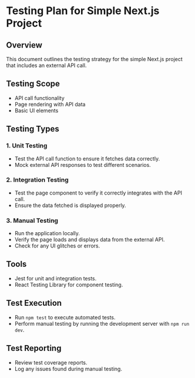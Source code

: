 # Testing Plan for Simple Next.js Project

## Overview

This document outlines the testing strategy for the simple Next.js project that includes an external API call.

## Testing Scope

- API call functionality
- Page rendering with API data
- Basic UI elements

## Testing Types

### 1. Unit Testing

- Test the API call function to ensure it fetches data correctly.
- Mock external API responses to test different scenarios.

### 2. Integration Testing

- Test the page component to verify it correctly integrates with the API call.
- Ensure the data fetched is displayed properly.

### 3. Manual Testing

- Run the application locally.
- Verify the page loads and displays data from the external API.
- Check for any UI glitches or errors.

## Tools

- Jest for unit and integration tests.
- React Testing Library for component testing.

## Test Execution

- Run `npm test` to execute automated tests.
- Perform manual testing by running the development server with `npm run dev`.

## Test Reporting

- Review test coverage reports.
- Log any issues found during manual testing.
